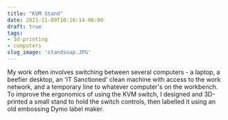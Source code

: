 ```yaml
---
title: "KVM Stand"
date: 2021-11-09T10:16:14-06:00
draft: true
tags: 
- 3d-printing
- computers
slug_image: 'standsnap.JPG'
---
```

My work often involves switching between several computers - a laptop, a beefier desktop, an 'IT Sanctioned' clean machine with access to the work network, and a temporary line to whatever computer's on the workbench. To improve the ergonomics of using the KVM switch, I designed and 3D-printed a small stand to hold the switch controls, then labelled it using an old embossing Dymo label maker.